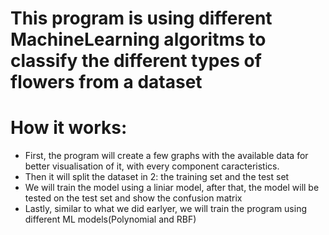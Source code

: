 # This program is using different MachineLearning algoritms to classify the different types of flowers from a dataset

# How it works:
- First, the program will create a few graphs with the available data for better visualisation of it, with every component caracteristics.
- Then it will split the dataset in 2: the training set and the test set
- We will train the model using a liniar model, after that, the model will be tested on the test set and show the confusion matrix
- Lastly, similar to what we did earlyer, we will train the program using different ML models(Polynomial and RBF)
